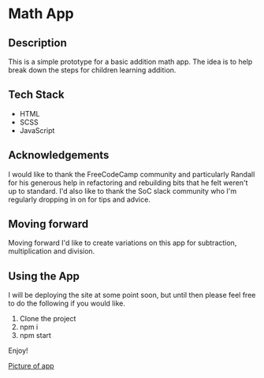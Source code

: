 # Math App

## Description

This is a simple prototype for a basic addition math app. The idea is to help break down the steps for children learning addition.

## Tech Stack

- HTML
- SCSS
- JavaScript

## Acknowledgements

I would like to thank the FreeCodeCamp community and particularly Randall for his generous help in refactoring and rebuilding bits that he felt weren't up to standard. I'd also like to thank the SoC slack community who I'm regularly dropping in on for tips and advice.

## Moving forward

Moving forward I'd like to create variations on this app for subtraction, multiplication and division.

## Using the App

I will be deploying the site at some point soon, but until then please feel free to do the following if you would like.

1. Clone the project
2. npm i
3. npm start

Enjoy!

[Picture of app](./src/assets/app.png)


